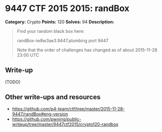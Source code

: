# 9447 CTF 2015 2015: randBox

**Category:** Crypto
**Points:** 120
**Solves:** 94
**Description:**

> Find your random black box here:
> 
> randBox-iw8w3ae3.9447.plumbing port 9447
> 
> Note that the order of challenges has changed as of about 2015-11-28 23:00 UTC


## Write-up

(TODO)

## Other write-ups and resources

* <https://github.com/p4-team/ctf/tree/master/2015-11-28-9447/randBox#eng-version>
* <https://github.com/pwning/public-writeup/tree/master/9447ctf2015/crypto120-randbox>
